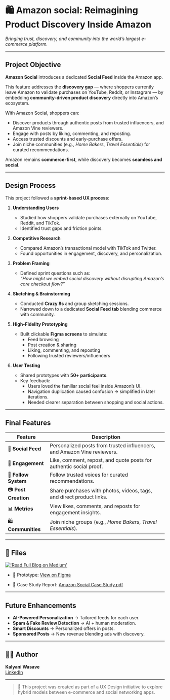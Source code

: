 # 🛍️ Amazon social: Reimagining Product Discovery Inside Amazon  

*Bringing trust, discovery, and community into the world’s largest e-commerce platform.*  

---

## Project Objective  

**Amazon Social** introduces a dedicated **Social Feed** inside the Amazon app.  

This feature addresses the **discovery gap** — where shoppers currently leave Amazon to validate purchases on YouTube, Reddit, or Instagram — by embedding **community-driven product discovery** directly into Amazon’s ecosystem.  

With Amazon Social, shoppers can:  
- Discover products through authentic posts from trusted influencers, and Amazon Vine reviewers.  
- Engage with posts by liking, commenting, and reposting.  
- Access trusted discounts and early-purchase offers.  
- Join niche communities (e.g., *Home Bakers*, *Travel Essentials*) for curated recommendations.  

Amazon remains **commerce-first**, while discovery becomes **seamless and social**.  

---

## Design Process  

This project followed a **sprint-based UX process**:  

1. **Understanding Users**  
   - Studied how shoppers validate purchases externally on YouTube, Reddit, and TikTok.  
   - Identified trust gaps and friction points.  

2. **Competitive Research**  
   - Compared Amazon’s transactional model with TikTok and Twitter.  
   - Found opportunities in engagement, discovery, and personalization.  

3. **Problem Framing**  
   - Defined sprint questions such as:  
     *“How might we embed social discovery without disrupting Amazon’s core checkout flow?”*  

4. **Sketching & Brainstorming**  
   - Conducted **Crazy 8s** and group sketching sessions.  
   - Narrowed down to a dedicated **Social Feed tab** blending commerce with community.  

5. **High-Fidelity Prototyping**  
   - Built clickable **Figma screens** to simulate:  
     - Feed browsing  
     - Post creation & sharing  
     - Liking, commenting, and reposting  
     - Following trusted reviewers/influencers  

6. **User Testing**  
   - Shared prototypes with **50+ participants**.  
   - Key feedback:  
     - Users loved the familiar social feel inside Amazon’s UI.  
     - Navigation duplication caused confusion → simplified in later iterations.  
     - Needed clearer separation between shopping and social actions.  

---

## Final Features  

| Feature              | Description                                                                 |
|----------------------|-----------------------------------------------------------------------------|
| 🔄 **Social Feed**    | Personalized posts from trusted influencers, and Amazon Vine reviewers.            |
| 💬 **Engagement**     | Like, comment, repost, and quote posts for authentic social proof.           |
| 👥 **Follow System**  | Follow trusted voices for curated recommendations.                          |
| 📷 **Post Creation**  | Share purchases with photos, videos, tags, and direct product links.         |
| 📊 **Metrics**        | View likes, comments, and reposts for engagement insights.                   |
| 🛍️ **Communities**    | Join niche groups (e.g., *Home Bakers*, *Travel Essentials*).               |

---

## 📁 Files  

[!['Read Full Blog on Medium'](https://img.shields.io/badge/Read%20Full%20Case%20Study%20blog%20on%20Medium%20here-black?style=for-the-badge&logo=medium&logoColor=white)](https://medium.com/@kalyani.vasave/why-shoppers-leave-amazon-before-buying-and-the-fix-that-could-keep-them-14ed45664075)  

- 🎨 Prototype: [View on Figma](https://www.figma.com/proto/AAqCuTLuEmov6176kfBVW3/Kalyani_Wasave_Fall2024?node-id=1232-1736)  

- 📄 Case Study Report: [Amazon Social Case Study.pdf](./Amazon%20Social%20Case%20Study.pdf)  

---

## Future Enhancements  

- **AI-Powered Personalization** → Tailored feeds for each user.  
- **Spam & Fake Review Detection** → AI + human moderation.  
- **Smart Discounts** → Personalized offers in posts.  
- **Sponsored Posts** → New revenue blending ads with discovery.  

---

## 👩‍💻 Author  

**Kalyani Wasave**  
[LinkedIn](https://www.linkedin.com/in/kalyani-wasave-09789a76)  

---

> 🧪 This project was created as part of a UX Design initiative to explore hybrid models between e-commerce and social networking apps.  